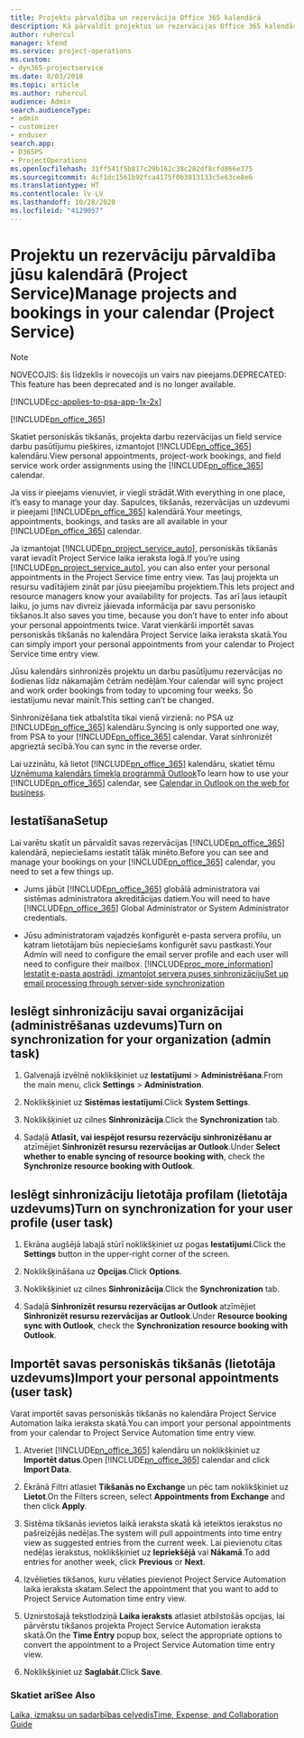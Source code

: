 ```yaml
---
title: Projektu pārvaldība un rezervācija Office 365 kalendārā
description: Kā pārvaldīt projektus un rezervācijas Office 365 kalendārā
author: ruhercul
manager: kfend
ms.service: project-operations
ms.custom:
- dyn365-projectservice
ms.date: 8/03/2018
ms.topic: article
ms.author: ruhercul
audience: Admin
search.audienceType:
- admin
- customizer
- enduser
search.app:
- D365PS
- ProjectOperations
ms.openlocfilehash: 31ff541f5b817c29b162c38c282df8cfd866e375
ms.sourcegitcommit: 4cf1dc1561b92fca4175f0b3813133c5e63ce8e6
ms.translationtype: HT
ms.contentlocale: lv-LV
ms.lasthandoff: 10/28/2020
ms.locfileid: "4129057"
---
```

# <a name="manage-projects-and-bookings-in-your-calendar-project-service"></a><span data-ttu-id="4f57c-103">Projektu un rezervāciju pārvaldība jūsu kalendārā (Project Service)</span><span class="sxs-lookup"><span data-stu-id="4f57c-103">Manage projects and bookings in your calendar (Project Service)</span></span>

> [!Note]
> <span data-ttu-id="4f57c-104">NOVECOJIS: šis līdzeklis ir novecojis un vairs nav pieejams.</span><span class="sxs-lookup"><span data-stu-id="4f57c-104">DEPRECATED: This feature has been deprecated and is no longer available.</span></span>

[!INCLUDE[cc-applies-to-psa-app-1x-2x](../includes/cc-applies-to-psa-app-1x-2x.md)]

[!INCLUDE[pn_office_365](../includes/pn-office-365.md)] 

<span data-ttu-id="4f57c-105">Skatiet personiskās tikšanās, projekta darbu rezervācijas un field service darbu pasūtījumu piešķires, izmantojot [!INCLUDE[pn_office_365](../includes/pn-office-365.md)] kalendāru.</span><span class="sxs-lookup"><span data-stu-id="4f57c-105">View personal appointments, project-work bookings, and field service work order assignments using the [!INCLUDE[pn_office_365](../includes/pn-office-365.md)] calendar.</span></span>  
  
 <span data-ttu-id="4f57c-106">Ja viss ir pieejams vienuviet, ir viegli strādāt.</span><span class="sxs-lookup"><span data-stu-id="4f57c-106">With everything in one place, it’s easy to manage your day.</span></span> <span data-ttu-id="4f57c-107">Sapulces, tikšanās, rezervācijas un uzdevumi ir pieejami [!INCLUDE[pn_office_365](../includes/pn-office-365.md)] kalendārā.</span><span class="sxs-lookup"><span data-stu-id="4f57c-107">Your meetings, appointments, bookings, and tasks are all available in your [!INCLUDE[pn_office_365](../includes/pn-office-365.md)] calendar.</span></span>  
  
 <span data-ttu-id="4f57c-108">Ja izmantojat [!INCLUDE[pn_project_service_auto](../includes/pn-project-service-auto.md)], personiskās tikšanās varat ievadīt Project Service laika ieraksta logā.</span><span class="sxs-lookup"><span data-stu-id="4f57c-108">If you’re using [!INCLUDE[pn_project_service_auto](../includes/pn-project-service-auto.md)], you can also enter your personal appointments in the Project Service time entry view.</span></span> <span data-ttu-id="4f57c-109">Tas ļauj projekta un resursu vadītājiem zināt par jūsu pieejamību projektiem.</span><span class="sxs-lookup"><span data-stu-id="4f57c-109">This lets project and resource managers know your availability for projects.</span></span> <span data-ttu-id="4f57c-110">Tas arī ļaus ietaupīt laiku, jo jums nav divreiz jāievada informācija par savu personisko tikšanos.</span><span class="sxs-lookup"><span data-stu-id="4f57c-110">It also saves you time, because you don’t have to enter info about your personal appointments twice.</span></span> <span data-ttu-id="4f57c-111">Varat vienkārši importēt savas personiskās tikšanās no kalendāra Project Service laika ieraksta skatā.</span><span class="sxs-lookup"><span data-stu-id="4f57c-111">You can simply import your personal appointments from your calendar to Project Service time entry view.</span></span>  
  
 <span data-ttu-id="4f57c-112">Jūsu kalendārs sinhronizēs projektu un darbu pasūtījumu rezervācijas no šodienas līdz nākamajām četrām nedēļām.</span><span class="sxs-lookup"><span data-stu-id="4f57c-112">Your calendar will sync project and work order bookings from today to upcoming four weeks.</span></span> <span data-ttu-id="4f57c-113">Šo iestatījumu nevar mainīt.</span><span class="sxs-lookup"><span data-stu-id="4f57c-113">This setting can’t be changed.</span></span>  
  
 <span data-ttu-id="4f57c-114">Sinhronizēšana tiek atbalstīta tikai vienā virzienā: no PSA uz [!INCLUDE[pn_office_365](../includes/pn-office-365.md)] kalendāru.</span><span class="sxs-lookup"><span data-stu-id="4f57c-114">Syncing is only supported one way, from PSA to your [!INCLUDE[pn_office_365](../includes/pn-office-365.md)] calendar.</span></span> <span data-ttu-id="4f57c-115">Varat sinhronizēt apgrieztā secībā.</span><span class="sxs-lookup"><span data-stu-id="4f57c-115">You can sync in the reverse order.</span></span> 
  
 <span data-ttu-id="4f57c-116">Lai uzzinātu, kā lietot [!INCLUDE[pn_office_365](../includes/pn-office-365.md)] kalendāru, skatiet tēmu [Uzņēmuma kalendārs tīmekļa programmā Outlook](https://support.office.com/article/Calendar-in-Outlook-on-the-web-for-business-5219c457-d1fe-4c2f-9032-1a816b88e936)</span><span class="sxs-lookup"><span data-stu-id="4f57c-116">To learn how to use your [!INCLUDE[pn_office_365](../includes/pn-office-365.md)] calendar, see [Calendar in Outlook on the web for business](https://support.office.com/article/Calendar-in-Outlook-on-the-web-for-business-5219c457-d1fe-4c2f-9032-1a816b88e936).</span></span>  
  
## <a name="setup"></a><span data-ttu-id="4f57c-117">Iestatīšana</span><span class="sxs-lookup"><span data-stu-id="4f57c-117">Setup</span></span>  
 <span data-ttu-id="4f57c-118">Lai varētu skatīt un pārvaldīt savas rezervācijas [!INCLUDE[pn_office_365](../includes/pn-office-365.md)] kalendārā, nepieciešams iestatīt tālāk minēto.</span><span class="sxs-lookup"><span data-stu-id="4f57c-118">Before you can see and manage your bookings on your [!INCLUDE[pn_office_365](../includes/pn-office-365.md)] calendar, you need to set a few things up.</span></span>  
  
- <span data-ttu-id="4f57c-119">Jums jābūt [!INCLUDE[pn_office_365](../includes/pn-office-365.md)] globālā administratora vai sistēmas administratora akreditācijas datiem.</span><span class="sxs-lookup"><span data-stu-id="4f57c-119">You will need to have [!INCLUDE[pn_office_365](../includes/pn-office-365.md)] Global Administrator or System Administrator credentials.</span></span>  
  
- <span data-ttu-id="4f57c-120">Jūsu administratoram vajadzēs konfigurēt e-pasta servera profilu, un katram lietotājam būs nepieciešams konfigurēt savu pastkasti.</span><span class="sxs-lookup"><span data-stu-id="4f57c-120">Your Admin will need to configure the email server profile and each user will need to configure their mailbox.</span></span> [!INCLUDE[proc_more_information](../includes/proc-more-information.md)] <span data-ttu-id="4f57c-121">[Iestatīt e-pasta apstrādi, izmantojot servera puses sinhronizāciju](https://docs.microsoft.com/dynamics365/customerengagement/on-premises/admin/set-up-server-side-synchronization-of-email-appointments-contacts-and-tasks)</span><span class="sxs-lookup"><span data-stu-id="4f57c-121">[Set up email processing through server-side synchronization](https://docs.microsoft.com/dynamics365/customerengagement/on-premises/admin/set-up-server-side-synchronization-of-email-appointments-contacts-and-tasks)</span></span>  
  
## <a name="turn-on-synchronization-for-your-organization-admin-task"></a><span data-ttu-id="4f57c-122">Ieslēgt sinhronizāciju savai organizācijai (administrēšanas uzdevums)</span><span class="sxs-lookup"><span data-stu-id="4f57c-122">Turn on synchronization for your organization (admin task)</span></span>  
  
1.  <span data-ttu-id="4f57c-123">Galvenajā izvēlnē noklikšķiniet uz **Iestatījumi** > **Administrēšana**.</span><span class="sxs-lookup"><span data-stu-id="4f57c-123">From the main menu, click **Settings** > **Administration**.</span></span>  
  
2.  <span data-ttu-id="4f57c-124">Noklikšķiniet uz **Sistēmas iestatījumi**.</span><span class="sxs-lookup"><span data-stu-id="4f57c-124">Click **System Settings**.</span></span>  
  
3.  <span data-ttu-id="4f57c-125">Noklikšķiniet uz cilnes **Sinhronizācija**.</span><span class="sxs-lookup"><span data-stu-id="4f57c-125">Click the **Synchronization** tab.</span></span>  
  
4.  <span data-ttu-id="4f57c-126">Sadaļā **Atlasīt, vai iespējot resursu rezervāciju sinhronizēšanu ar** atzīmējiet **Sinhronizēt resursu rezervācijas ar Outlook**.</span><span class="sxs-lookup"><span data-stu-id="4f57c-126">Under **Select whether to enable syncing of resource booking with**, check the **Synchronize resource booking with Outlook**.</span></span>  
  
## <a name="turn-on-synchronization-for-your-user-profile-user-task"></a><span data-ttu-id="4f57c-127">Ieslēgt sinhronizāciju lietotāja profilam (lietotāja uzdevums)</span><span class="sxs-lookup"><span data-stu-id="4f57c-127">Turn on synchronization for your user profile (user task)</span></span>  
  
1.  <span data-ttu-id="4f57c-128">Ekrāna augšējā labajā stūrī noklikšķiniet uz pogas **Iestatījumi**.</span><span class="sxs-lookup"><span data-stu-id="4f57c-128">Click the **Settings** button in the upper-right corner of the screen.</span></span>  
  
2.  <span data-ttu-id="4f57c-129">Noklikšķināšana uz **Opcijas**.</span><span class="sxs-lookup"><span data-stu-id="4f57c-129">Click **Options**.</span></span>  
  
3.  <span data-ttu-id="4f57c-130">Noklikšķiniet uz cilnes **Sinhronizācija**.</span><span class="sxs-lookup"><span data-stu-id="4f57c-130">Click the **Synchronization** tab.</span></span>  
  
4.  <span data-ttu-id="4f57c-131">Sadaļā **Sinhronizēt resursu rezervācijas ar Outlook** atzīmējiet **Sinhronizēt resursu rezervācijas ar Outlook**.</span><span class="sxs-lookup"><span data-stu-id="4f57c-131">Under **Resource booking sync with Outlook**, check the **Synchronization resource booking with Outlook**.</span></span>  
  
## <a name="import-your-personal-appointments-user-task"></a><span data-ttu-id="4f57c-132">Importēt savas personiskās tikšanās (lietotāja uzdevums)</span><span class="sxs-lookup"><span data-stu-id="4f57c-132">Import your personal appointments (user task)</span></span>  
 <span data-ttu-id="4f57c-133">Varat importēt savas personiskās tikšanās no kalendāra Project Service Automation laika ieraksta skatā.</span><span class="sxs-lookup"><span data-stu-id="4f57c-133">You can import your personal appointments from your calendar to Project Service Automation time entry view.</span></span>  
  
1. <span data-ttu-id="4f57c-134">Atveriet [!INCLUDE[pn_office_365](../includes/pn-office-365.md)] kalendāru un noklikšķiniet uz **Importēt datus**.</span><span class="sxs-lookup"><span data-stu-id="4f57c-134">Open [!INCLUDE[pn_office_365](../includes/pn-office-365.md)] calendar and click **Import Data**.</span></span>  
  
2. <span data-ttu-id="4f57c-135">Ekrānā Filtri atlasiet **Tikšanās no Exchange** un pēc tam noklikšķiniet uz **Lietot**.</span><span class="sxs-lookup"><span data-stu-id="4f57c-135">On the Filters screen, select **Appointments from Exchange** and then click **Apply**.</span></span>  
  
3. <span data-ttu-id="4f57c-136">Sistēma tikšanās ievietos laikā ieraksta skatā kā ieteiktos ierakstus no pašreizējās nedēļas.</span><span class="sxs-lookup"><span data-stu-id="4f57c-136">The system will pull appointments into time entry view as suggested entries from the current week.</span></span> <span data-ttu-id="4f57c-137">Lai pievienotu citas nedēļas ierakstus, noklikšķiniet uz **Iepriekšējā** vai **Nākamā**.</span><span class="sxs-lookup"><span data-stu-id="4f57c-137">To add entries for another week, click **Previous** or **Next**.</span></span>  
  
4. <span data-ttu-id="4f57c-138">Izvēlieties tikšanos, kuru vēlaties pievienot Project Service Automation laika ieraksta skatam.</span><span class="sxs-lookup"><span data-stu-id="4f57c-138">Select the appointment that you want to add to Project Service Automation time entry view.</span></span>  
  
5. <span data-ttu-id="4f57c-139">Uznirstošajā tekstlodziņā **Laika ieraksts** atlasiet atbilstošās opcijas, lai pārvērstu tikšanos projekta Project Service Automation ieraksta skatā.</span><span class="sxs-lookup"><span data-stu-id="4f57c-139">On the **Time Entry** popup box, select the appropriate options to convert the appointment to a Project Service Automation time entry view.</span></span>  
  
6. <span data-ttu-id="4f57c-140">Noklikšķiniet uz **Saglabāt**.</span><span class="sxs-lookup"><span data-stu-id="4f57c-140">Click **Save**.</span></span>  
  
### <a name="see-also"></a><span data-ttu-id="4f57c-141">Skatiet arī</span><span class="sxs-lookup"><span data-stu-id="4f57c-141">See Also</span></span>  
 [<span data-ttu-id="4f57c-142">Laika, izmaksu un sadarbības ceļvedis</span><span class="sxs-lookup"><span data-stu-id="4f57c-142">Time, Expense, and Collaboration Guide</span></span>](../psa/time-expense-collaboration-guide.md)

